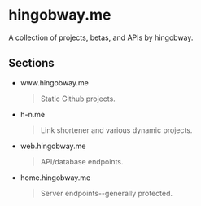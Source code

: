 # hingobway.me

A collection of projects, betas, and APIs by hingobway.

## Sections
- ww<span></span>w.hingobway.<span></span>me
  > Static Github projects.
  
- h-n.<span></span>me
  > Link shortener and various dynamic projects.

- web.hingobway.<span></span>me
  > API/database endpoints.

- home.hingobway.<span></span>me
  > Server endpoints--generally protected.
